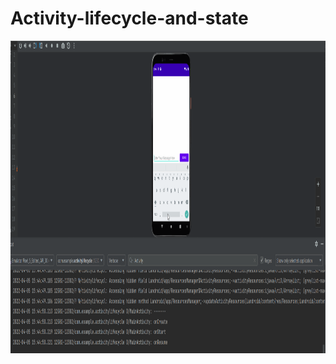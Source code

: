 # Activity-lifecycle-and-state
<img src = "Screenshot/ActivityLifecycle.gif" width = "1200" height = "500">

